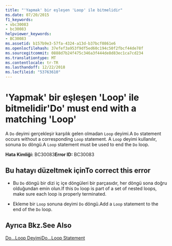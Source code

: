 ```yaml
---
title: "'Yapmak' bir eşleşen 'Loop' ile bitmelidir"
ms.date: 07/20/2015
f1_keywords:
- vbc30083
- bc30083
helpviewer_keywords:
- BC30083
ms.assetid: b157b9e3-57fa-4324-a13d-b37bcf0861e6
ms.openlocfilehash: 37efef3a953f9df5ed60c194c50f2fbcf44de78f
ms.sourcegitcommit: 0888d7b24f475c346a3f444de8d83ec1ca7cd234
ms.translationtype: MT
ms.contentlocale: tr-TR
ms.lasthandoff: 12/22/2018
ms.locfileid: "53763610"
---
```

# <a name="do-must-end-with-a-matching-loop"></a><span data-ttu-id="689fd-102">'Yapmak' bir eşleşen 'Loop' ile bitmelidir</span><span class="sxs-lookup"><span data-stu-id="689fd-102">'Do' must end with a matching 'Loop'</span></span>
<span data-ttu-id="689fd-103">A `Do` deyimi gerçekleşir karşılık gelen olmadan `Loop` deyimi.</span><span class="sxs-lookup"><span data-stu-id="689fd-103">A `Do` statement occurs without a corresponding `Loop` statement.</span></span> <span data-ttu-id="689fd-104">A `Loop` deyimi kullanılır, sonuna `Do` döngü.</span><span class="sxs-lookup"><span data-stu-id="689fd-104">A `Loop` statement must be used to end the `Do` loop.</span></span>  
  
 <span data-ttu-id="689fd-105">**Hata Kimliği:** BC30083</span><span class="sxs-lookup"><span data-stu-id="689fd-105">**Error ID:** BC30083</span></span>  
  
## <a name="to-correct-this-error"></a><span data-ttu-id="689fd-106">Bu hatayı düzeltmek için</span><span class="sxs-lookup"><span data-stu-id="689fd-106">To correct this error</span></span>  
  
-   <span data-ttu-id="689fd-107">Bu `Do` döngü bir dizi iç içe döngüleri bir parçasıdır, her döngü sona doğru olduğundan emin olun.</span><span class="sxs-lookup"><span data-stu-id="689fd-107">If this `Do` loop is part of a set of nested loops, make sure each loop is properly terminated.</span></span>  
  
-   <span data-ttu-id="689fd-108">Ekleme bir `Loop` sonuna deyimi `Do` döngü.</span><span class="sxs-lookup"><span data-stu-id="689fd-108">Add a `Loop` statement to the end of the `Do` loop.</span></span>  
  
## <a name="see-also"></a><span data-ttu-id="689fd-109">Ayrıca Bkz.</span><span class="sxs-lookup"><span data-stu-id="689fd-109">See Also</span></span>  
 [<span data-ttu-id="689fd-110">Do...Loop Deyimi</span><span class="sxs-lookup"><span data-stu-id="689fd-110">Do...Loop Statement</span></span>](../../visual-basic/language-reference/statements/do-loop-statement.md)
